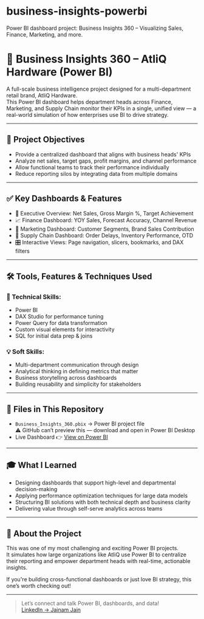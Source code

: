 # business-insights-powerbi
Power BI dashboard project: Business Insights 360 – Visualizing Sales, Finance, Marketing, and more.


# 🧩 Business Insights 360 – AtliQ Hardware (Power BI)

A full-scale business intelligence project designed for a multi-department retail brand, AtliQ Hardware.  
This Power BI dashboard helps department heads across Finance, Marketing, and Supply Chain monitor their KPIs in a single, unified view — a real-world simulation of how enterprises use BI to drive strategy.

---

## 🎯 Project Objectives

- Provide a centralized dashboard that aligns with business heads' KPIs  
- Analyze net sales, target gaps, profit margins, and channel performance  
- Allow functional teams to track their performance individually  
- Reduce reporting silos by integrating data from multiple domains

---

## ✅ Key Dashboards & Features

- 🧠 Executive Overview: Net Sales, Gross Margin %, Target Achievement  
- 📈 Finance Dashboard: YOY Sales, Forecast Accuracy, Channel Revenue  
- 🎯 Marketing Dashboard: Customer Segments, Brand Sales Contribution  
- 🔄 Supply Chain Dashboard: Order Delays, Inventory Performance, OTD  
- 🎛️ Interactive Views: Page navigation, slicers, bookmarks, and DAX filters

---

## 🛠️ Tools, Features & Techniques Used

### 📌 Technical Skills:
- Power BI  
- DAX Studio for performance tuning  
- Power Query for data transformation  
- Custom visual elements for interactivity  
- SQL for initial data prep & joins

### 💡 Soft Skills:
- Multi-department communication through design  
- Analytical thinking in defining metrics that matter  
- Business storytelling across dashboards  
- Building reusability and simplicity for stakeholders

---

## 📄 Files in This Repository

- `Business_Insights_360.pbix` → Power BI project file  
  ⚠️ GitHub can’t preview this — download and open in Power BI Desktop  
- Live Dashboard 👉 [View on Power BI](https://app.powerbi.com/view?r=eyJrIjoiYmEzMDk0YzMtZDYzZC00NzMwLWI3NzItMGFiYWU2NmIzNGUxIiwidCI6ImM2ZTU0OWIzLTVmNDUtNDAzMi1hYWU5LWQ0MjQ0ZGM1YjJjNCJ9)

---

## 🎓 What I Learned

- Designing dashboards that support high-level and departmental decision-making  
- Applying performance optimization techniques for large data models  
- Structuring BI solutions with both technical depth and business clarity  
- Delivering value through self-serve analytics across teams

---

## 🚀 About the Project

This was one of my most challenging and exciting Power BI projects.  
It simulates how large organizations like AtliQ use Power BI to centralize their reporting and empower department heads with real-time, actionable insights.

If you're building cross-functional dashboards or just love BI strategy, this one’s worth checking out!

---

> Let’s connect and talk Power BI, dashboards, and data!  
> [LinkedIn → Jainam Jain](https://www.linkedin.com/in/jain-jainam/)
